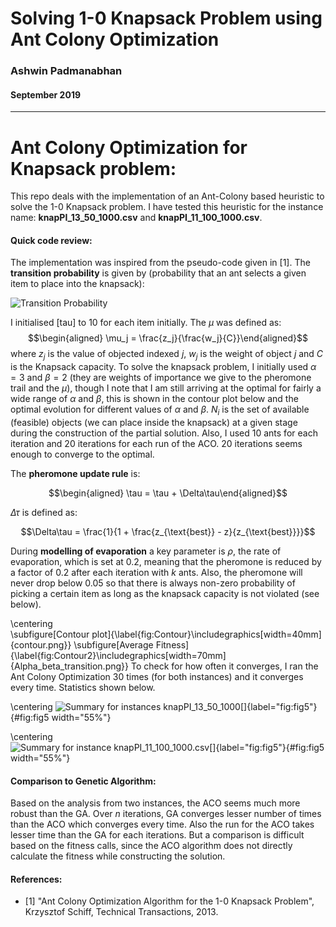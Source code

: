 # Solving 1-0 Knapsack Problem using Ant Colony Optimization
### Ashwin Padmanabhan
#### September 2019
---

Ant Colony Optimization for Knapsack problem:
=============================================

This repo deals with the implementation of an Ant-Colony based heuristic to solve the 1-0 Knapsack problem. I have tested this heuristic for the instance name: **knapPI\_13\_50\_1000.csv** and
**knapPI\_11\_100\_1000.csv**.

#### Quick code review: 

The implementation was inspired from the pseudo-code given in
\[1\]. The **transition probability** is given by (probability
that an ant selects a given item to place into the knapsack):

![Transition Probability](transprob.png)

I initialised \[tau\] to 10 for each item initially. The $\mu$ was
defined as: $$\begin{aligned}
    \mu_j = \frac{z_j}{\frac{w_j}{C}}\end{aligned}$$ where $z_j$ is the
value of objected indexed $j$, $w_j$ is the weight of object $j$ and $C$
is the Knapsack capacity. To solve the knapsack problem, I initially
used $\alpha = 3$ and $\beta = 2$ (they are weights of importance we
give to the pheromone trail and the $\mu$), though I note that I am
still arriving at the optimal for fairly a wide range of $\alpha$ and
$\beta$, this is shown in the contour plot below and the optimal
evolution for different values of $\alpha$ and $\beta$. $N_i$ is the set
of available (feasible) objects (we can place inside the knapsack) at a
given stage during the construction of the partial solution. Also, I
used 10 ants for each iteration and 20 iterations for each run of the
ACO. 20 iterations seems enough to converge to the optimal.

The **pheromone update rule** is:

$$\begin{aligned}
    \tau = \tau + \Delta\tau\end{aligned}$$

$\Delta\tau$ is defined as:

$$\Delta\tau = \frac{1}{1 + \frac{z_{\text{best}} - z}{z_{\text{best}}}}$$

During **modelling of evaporation** a key parameter is $\rho$, the rate
of evaporation, which is set at $0.2$, meaning that the pheromone is
reduced by a factor of 0.2 after each iteration with $k$ ants. Also, the
pheromone will never drop below 0.05 so that there is always non-zero
probability of picking a certain item as long as the knapsack capacity
is not violated (see below).

\centering    
\subfigure[Contour plot]{\label{fig:Contour}\includegraphics[width=40mm]{contour.png}}
\subfigure[Average Fitness]{\label{fig:Contour2}\includegraphics[width=70mm]{Alpha_beta_transition.png}}
To check for how often it converges, I ran the Ant Colony Optimization
30 times (for both instances) and it converges every time. Statistics
shown below.

\centering
![Summary for instances
**knapPI\_13\_50\_1000**[]{label="fig:fig5"}](summary.png){#fig:fig5
width="55%"}

\centering
![Summary for instance
**knapPI\_11\_100\_1000.csv**[]{label="fig:fig5"}](summary_oneinstances.png){#fig:fig5
width="55%"}

#### Comparison to Genetic Algorithm: 

Based on the analysis from two instances, the ACO seems much more robust
than the GA. Over $n$ iterations, GA converges lesser number of times
than the ACO which converges every time. Also the run for the ACO takes
lesser time than the GA for each iterations. But a comparison is
difficult based on the fitness calls, since the ACO algorithm does not
directly calculate the fitness while constructing the solution.

#### References:

* \[1\]  "Ant Colony Optimization Algorithm for the 1-0 Knapsack Problem", Krzysztof Schiff, Technical Transactions, 2013.
